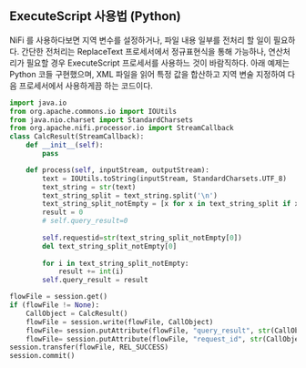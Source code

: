 ## ExecuteScript 사용법 (Python)

NiFi 를 사용하다보면 지역 변수를 설정하거나, 파일 내용 일부를 전처리 할 일이 필요하다.
간단한 전처리는 ReplaceText 프로세서에서 정규표현식을 통해 가능하나, 연산처리가 필요할 경우 ExecuteScript 프로세서를 사용하느 것이 바람직하다.
아래 예제는 Python 코들 구현했으며, XML 파일을 읽어 특정 값을 합산하고 지역 변술 지정하여 다음 프로세서에서 사용하게끔 하는 코드이다.

```python
import java.io
from org.apache.commons.io import IOUtils
from java.nio.charset import StandardCharsets
from org.apache.nifi.processor.io import StreamCallback
class CalcResult(StreamCallback):
    def __init__(self):
        pass

    def process(self, inputStream, outputStream):
        text = IOUtils.toString(inputStream, StandardCharsets.UTF_8)
        text_string = str(text)
        text_string_split = text_string.split('\n')
        text_string_split_notEmpty = [x for x in text_string_split if x]
        result = 0
        # self.query_result=0
        
        self.requestid=str(text_string_split_notEmpty[0])
        del text_string_split_notEmpty[0]
        
        for i in text_string_split_notEmpty:
            result += int(i)
        self.query_result = result

flowFile = session.get()
if (flowFile != None):
    CallObject = CalcResult()
    flowFile = session.write(flowFile, CallObject)
    flowFile= session.putAttribute(flowFile, "query_result", str(CallObject.query_result))
    flowFile= session.putAttribute(flowFile, "request_id", str(CallObject.requestid))
session.transfer(flowFile, REL_SUCCESS)
session.commit()
```
